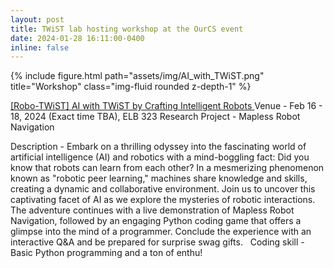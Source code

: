 ```yaml
---
layout: post
title: TWiST lab hosting workshop at the OurCS event
date: 2024-01-28 16:11:00-0400
inline: false
---
```


<div class="row justify-content-sm-center">
<div class="col-sm-8 mt-3 mt-md-0">
    {% include figure.html path="assets/img/AI_with_TWiST.png" title="Workshop" class="img-fluid rounded z-depth-1" %}
</div>
</div>

<a href="https://uta.engineering/ourcs/workshops.php" parent = '_blank'> [Robo-TWiST] AI with TWiST by Crafting Intelligent Robots </a>
Venue - Feb 16 - 18, 2024 (Exact time TBA), ELB 323
Research Project - Mapless Robot Navigation

Description - Embark on a thrilling odyssey into the fascinating world of artificial intelligence (AI) and robotics with a mind-boggling fact: Did you know that robots can learn from each other? In a mesmerizing phenomenon known as "robotic peer learning," machines share knowledge and skills, creating a dynamic and collaborative environment. Join us to uncover this captivating facet of AI as we explore the mysteries of robotic interactions. The adventure continues with a live demonstration of Mapless Robot Navigation, followed by an engaging Python coding game that offers a glimpse into the mind of a programmer. Conclude the experience with an interactive Q&A and be prepared for surprise swag gifts.
 
Coding skill - Basic Python programming and a ton of enthu!

